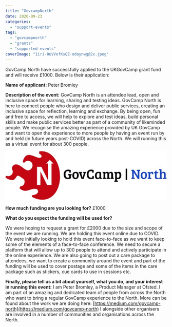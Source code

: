```yaml
---
title: "GovcampNorth"
date: 2020-09-23
categories: 
  - "support-events"
tags: 
  - "govcampnorth"
  - "grants"
  - "supported-events"
coverImage: "1iri-0uVVefKsQZ-odaynwg@2x.jpeg"
---
```


GovCamp North have successfully applied to the UKGovCamp grant fund and will receive £1000. Below is their application:

**Name of applicant:** Peter Bromley

**Description of the event:** GovCamp North is an attendee lead, open and inclusive space for learning, sharing and testing ideas. GovCamp North is here to connect people who design and deliver public services, creating an inclusive space for reflection, learning and exchange. By being open, fun and free to access, we will help to explore and test ideas, build personal skills and make public services better as part of a community of likeminded people. We recognise the amazing experience provided by UK GovCamp and want to open the experience to more people by having an event run by and held (in future years post-COVID) across the North. We will running this as a virtual event for about 300 people.

[![](images/1iri-0uVVefKsQZ-odaynwg@2x.jpeg)](https://www.ukgovcamp.com/wp-content/uploads/2020/09/1iri-0uVVefKsQZ-odaynwg@2x.jpeg)

**How much funding are you looking for?** £1000

**What do you expect the funding will be used for?**

We were hoping to request a grant for £2000 due to the size and scope of the event we are running. We are holding this event online due to COVID. We were initially looking to hold this event face-to-face as we want to keep some of the elements of a face-to-face conference. We need to secure a platform that will allow up to 300 people to attend and actively participate in the online experience. We are also going to post out a care package to attendees, we want to create a community around the event and part of the funding will be used to cover postage and some of the items in the care package such as stickers, cue cards to use in sessions etc.

**Finally, please tell us a bit about yourself, what you do, and your interest in running this event:** I am Peter Bromley, a Product Manager at Ofsted. I am part of an amazing and dedicated team of people from across the North who want to bring a regular GovCamp experience to the North. More can be found about the work we are doing here: [https://medium.com/govcamp-north](https://medium.com/govcamp-north) I alongside other organisers are involved in a number of communities and organisations across the North.
